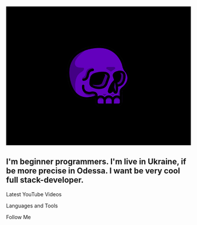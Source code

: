 ![Header](https://github.com/kwinkich/kwinkich/blob/main/assets/poor.gif)

## I'm beginner programmers. I'm live in Ukraine, if be more precise in Odessa. I want be very cool full stack-developer.

Latest YouTube Videos

Languages and Tools

Follow Me
